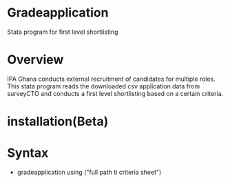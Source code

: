 # Gradeapplication
Stata program for first level shortlisting

# Overview

IPA Ghana conducts external recruitment of candidates for multiple roles. This stata program reads the downloaded csv application data from surveyCTO and conducts a first level shortlisting based on a certain criteria.


# installation(Beta)

# Syntax

* gradeapplication using ("full path ti criteria sheet")



